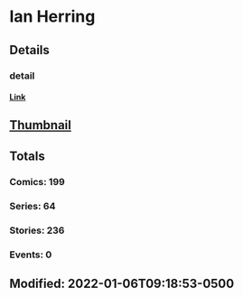 # Ian  Herring 
## Details
### detail
#### [Link](http://marvel.com/comics/creators/12996/ian_herring?utm_campaign=apiRef&utm_source=225578a89fc76f3d20fbffda5d17a88d)
## [Thumbnail](http://i.annihil.us/u/prod/marvel/i/mg/b/40/image_not_available.jpg)
## Totals
### Comics: 199
### Series: 64
### Stories: 236
### Events: 0
## Modified: 2022-01-06T09:18:53-0500